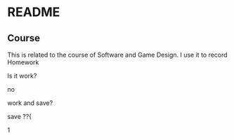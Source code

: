 # README

## Course

This is related to the course of Software and Game Design. I use it to record Homework

Is it work?

no

work and save?

save ??{

1
